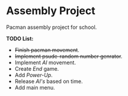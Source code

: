 Assembly Project
===============

Pacman assembly project for school.


**TODO List:**
* ~~Finish pacman movement~~.
* ~~Implement psude-random number genrator~~.
* Implement *AI* movement.
* Create *End* game.
* Add _Power-Up_.
* Release *AI's* based on time.
* Add main menu.
